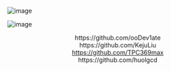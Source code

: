 


![image](https://github/KejuLiu/CIMLightSystemStack/demos/threejs.png)

![image](https://github/KejuLiu/CIMLightSystemStack/demos/shadertoy.png)



<div align="center">
  https://github.com/ooDev1ate
</div>




<div align="center">
  https://github.com/KejuLiu
</div>


<div align="center">
  <a href='https://github.com/TPC369max'>https://github.com/TPC369max</a>
</div>


<div align="center">
  https://github.com/huolgcd
</div>


